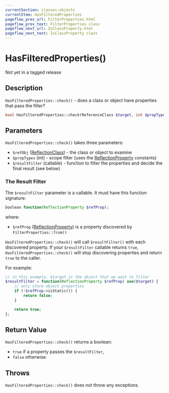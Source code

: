 ```yaml
---
currentSection: classes-objects
currentItem: HasFilteredProperties
pageflow_prev_url: FilterProperties.html
pageflow_prev_text: FilterProperties class
pageflow_next_url: IsClassProperty.html
pageflow_next_text: IsClassProperty class
---
```


# HasFilteredProperties()

<div class="callout warning" markdown="1">
Not yet in a tagged release
</div>

## Description

`HasFilteredProperties::check()` - does a class or object have properties that pass the filter?

```php
bool HasFilteredProperties::check(ReferenceClass $target, int $propTypes, callable $resultFilter);
```

## Parameters

`HasFilteredProperties::check()` takes three parameters:

* `$refObj` ([ReflectionClass](http://www.php.net/ReflectionClass)) - the class or object to examine
* `$propTypes` (int) - scope filter (uses the [ReflectionProperty](http://www.php.net/ReflectionProperty) constants)
* `$resultFilter` (callable) - function to filter the properties and decide the final result (see below)

### The Result Filter

The `$resultFilter` parameter is a callable. It must have this function signature:

```php
boolean function(ReflectionProperty $refProp);
```

where:

* `$refProp` ([ReflectionProperty](http://www.php.net/ReflectionProperty)) is a property discovered by `FilterProperties::from()`

`HasFilteredProperties::check()` will call `$resultFilter()` with each discovered property. If your `$resultFilter` callable returns `true`, `HasFilteredProperties::check()` will stop discovering properties and return `true` to the caller.

For example:

```php
// in this example, $target is the object that we want to filter
$resultFilter = function(ReflectionProperty $refProp) use($target) {
    // only store object properties
    if (!$refProp->isStatic()) {
        return false;
    }

    return true;
};
```

## Return Value

`HasFilteredProperties::check()` returns a boolean:

* `true` if a property passes the `$resultFilter`,
* `false` otherwise.

## Throws

`HasFilteredProperties::check()` does not throw any exceptions.
